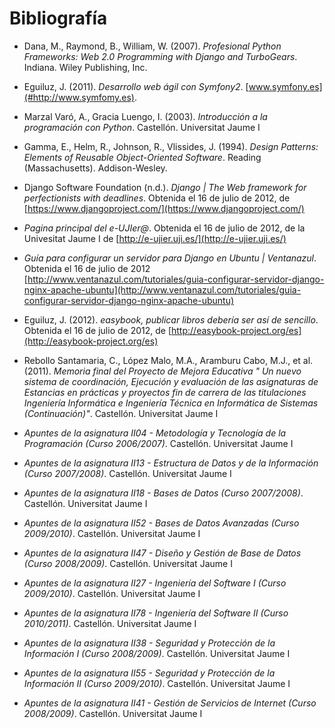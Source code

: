 # Bibliografía #

* Dana, M., Raymond, B., William, W. (2007). *Profesional Python Frameworks: Web 2.0 Programming with Django and TurboGears*. Indiana. Wiley Publishing, Inc.

* Eguiluz, J. (2011). *Desarrollo web ágil con Symfony2*. [www.symfony.es](#http://www.symfomy.es).

* Marzal Varó, A., Gracia Luengo, I. (2003). *Introducción a la programación con Python*. Castellón. Universitat Jaume I

*  Gamma, E., Helm, R., Johnson, R., Vlissides, J. (1994). *Design Patterns: Elements of Reusable Object-Oriented Software*. Reading (Massachusetts). Addison-Wesley.

* Django Software Foundation (n.d.). *Django | The Web framework for perfectionists with deadlines*. Obtenida el 16 de julio de 2012, de [https://www.djangoproject.com/](https://www.djangoproject.com/)

* *Pagina principal del e-UJIer@*. Obtenida el 16 de julio de 2012, de la Univesitat Jaume I de [http://e-ujier.uji.es/](http://e-ujier.uji.es/)

* *Guía para configurar un servidor para Django en Ubuntu | Ventanazul*. Obtenida el 16 de julio de 2012 [http://www.ventanazul.com/tutoriales/guia-configurar-servidor-django-nginx-apache-ubuntu](http://www.ventanazul.com/tutoriales/guia-configurar-servidor-django-nginx-apache-ubuntu)

* Eguiluz, J. (2012). *easybook, publicar libros debería ser así de sencillo*. Obtenida el 16 de julio de 2012, de [http://easybook-project.org/es](http://easybook-project.org/es)

* Rebollo Santamaria, C., López Malo, M.A., Aramburu Cabo, M.J., et al. (2011). *Memoria final del Proyecto de Mejora Educativa "
Un nuevo sistema de coordinación, Ejecución y evaluación de las asignaturas de Estancias en prácticas y proyectos fin de 
carrera de las titulaciones Ingeniería Informática e Ingeniería Técnica en Informática de Sistemas (Continuación)"*. Castellón. Universitat Jaume I 

* *Apuntes de la asignatura II04 - Metodología y Tecnología de la Programación (Curso 2006/2007)*. Castellón. Universitat Jaume I

* *Apuntes de la asignatura II13 - Estructura de Datos y de la Información (Curso 2007/2008)*. Castellón. Universitat Jaume I

* *Apuntes de la asignatura II18 - Bases de Datos (Curso 2007/2008)*. Castellón. Universitat Jaume I

* *Apuntes de la asignatura II52 - Bases de Datos Avanzadas (Curso 2009/2010)*. Castellón. Universitat Jaume I

* *Apuntes de la asignatura II47 - Diseño y Gestión de Base de Datos (Curso 2008/2009)*. Castellón. Universitat Jaume I

* *Apuntes de la asignatura II27 - Ingeniería del Software I (Curso 2009/2010)*. Castellón. Universitat Jaume I

* *Apuntes de la asignatura II78 - Ingeniería del Software II (Curso 2010/2011)*. Castellón. Universitat Jaume I

* *Apuntes de la asignatura II38 - Seguridad y Protección de la Información I (Curso 2008/2009)*. Castellón. Universitat Jaume I

* *Apuntes de la asignatura II55 - Seguridad y Protección de la Información II (Curso 2009/2010)*. Castellón. Universitat Jaume I

* *Apuntes de la asignatura II41 - Gestión de Servicios de Internet (Curso 2008/2009)*. Castellón. Universitat Jaume I